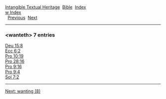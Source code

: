 [Intangible Textual Heritage](../../index)  [Bible](../index) 
[Index](index)   
[w Index](_w_)  
  [Previous](c12221)  [Next](c12223) 

------------------------------------------------------------------------

### &lt;wanteth&gt; 7 entries

[Deu 15:8](../kjv/deu015.htm#008)  
[Ecc 6:2](../kjv/ecc006.htm#002)  
[Pro 10:19](../kjv/pro010.htm#019)  
[Pro 28:16](../kjv/pro028.htm#016)  
[Pro 9:16](../kjv/pro009.htm#016)  
[Pro 9:4](../kjv/pro009.htm#004)  
[Sol 7:2](../kjv/sol007.htm#002)  

------------------------------------------------------------------------

[Next: wanting (8)](c12223)
